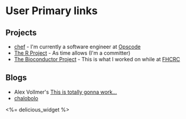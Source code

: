 User Primary links
==================


Projects
--------
* [chef](http://www.opscode.com/chef/) - I'm currently a software
  engineer at [Opscode](http://opscode.com)
* [The R Project](http://r-project.org) - As time allows (I'm a committer)
* [The Bioconductor Project](http://bioconductor.org) - This is what I
  worked on while at [FHCRC](http://fhcrc.org)

Blogs
-----

* Alex Vollmer's [This is totally gonna work...](http://blog.livollmers.net/)
* [chalobolo](http://chalobolo.blogspot.com/)

<%= delicious_widget %>
